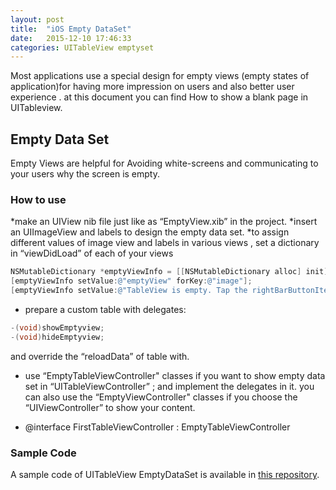 ```yaml
---
layout: post
title:  "iOS Empty DataSet"
date:   2015-12-10 17:46:33
categories: UITableView emptyset
---
```

Most applications use a special design for empty views (empty states of application)for having more impression on users and also better user experience . at this document you can find How to show a blank page in UITableview.


## Empty Data Set

Empty Views are helpful for Avoiding white-screens and communicating to your users why the screen is empty.

### How to use

*make an UIView nib file just like as “EmptyView.xib” in the project.
*insert an UIImageView and labels to design the empty data set. 
*to assign different values of image view and labels in various views , set a dictionary in “viewDidLoad” of each of your views

```objective-c
NSMutableDictionary *emptyViewInfo = [[NSMutableDictionary alloc] init];
[emptyViewInfo setValue:@"emptyView" forKey:@"image"];
[emptyViewInfo setValue:@"TableView is empty. Tap the rightBarButtonItem to insert row in the table view." forKey:@"text"];
```

* prepare a custom table with delegates:

```objective-c
-(void)showEmptyview;
-(void)hideEmptyview;
```
and override the “reloadData” of table with.

* use “EmptyTableViewController" classes if you want to show empty data set in “UITableViewController” ; and implement the delegates in it. you can also use the “EmptyViewController" classes if you choose the “UIViewController” to show your content.

* @interface FirstTableViewController : EmptyTableViewController

### Sample Code

A sample code of UITableView EmptyDataSet is available in [this repository](https://github.com/engmahsa/EmptyDataSet). 